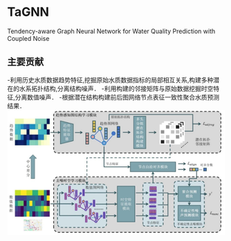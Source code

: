 # TaGNN
Tendency-aware Graph Neural Network for Water Quality Prediction with Coupled Noise
## 主要贡献
-利用历史水质数据趋势特征,挖掘原始水质数据指标的局部相互关系,构建多种潜在的水系拓扑结构,分离结构噪声．
-利用构建的邻接矩阵与原始数据挖掘时空特征,分离数值噪声．
-根据潜在结构构建前后图网络节点表征一致性聚合水质预测结果．
![Alt text](main_model.jpg)

